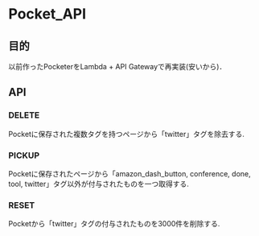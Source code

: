 # Pocket_API

## 目的
以前作ったPocketerをLambda + API Gatewayで再実装(安いから)．

## API
### DELETE
Pocketに保存された複数タグを持つページから「twitter」タグを除去する.

### PICKUP
Pocketに保存されたページから「amazon_dash_button, conference, done, tool, twitter」タグ以外が付与されたものを一つ取得する.

### RESET
Pocketから「twitter」タグの付与されたものを3000件を削除する.
